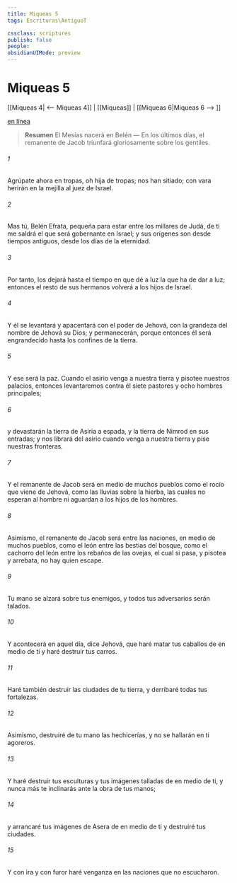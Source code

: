 ```yaml
---
title: Miqueas 5
tags: Escrituras\AntiguoT

cssclass: scriptures
publish: false
people:
obsidianUIMode: preview
---
```


# Miqueas 5
[[Miqueas 4| <-- Miqueas 4]] | [[Miqueas]] | [[Miqueas 6|Miqueas 6 --> ]]

[en línea](https://churchofjesuschrist.org/study/scriptures/ot/micah/5?lang=spa)

> __Resumen__
El Mesías nacerá en Belén — En los últimos días, el remanente de Jacob triunfará gloriosamente sobre los gentiles.

###### 1 
Agrúpate ahora en tropas, oh hija de tropas; nos han sitiado; con vara herirán en la mejilla al juez de Israel.

###### 2 
Mas tú, Belén Efrata, pequeña para estar entre los millares de Judá, de ti me saldrá el que será gobernante en Israel; y sus orígenes son desde tiempos antiguos, desde los días de la eternidad.

###### 3 
Por tanto, los dejará hasta el tiempo en que dé a luz la que ha de dar a luz; entonces el resto de sus hermanos volverá a los hijos de Israel.

###### 4 
Y él se levantará y apacentará con el poder de Jehová, con la grandeza del nombre de Jehová su Dios; y permanecerán, porque entonces él será engrandecido hasta los confines de la tierra.

###### 5 
Y ese  será la paz. Cuando el asirio venga a nuestra tierra y pisotee nuestros palacios, entonces levantaremos contra él siete pastores y ocho hombres principales;

###### 6 
y devastarán la tierra de Asiria a espada, y la tierra de Nimrod en sus entradas; y nos librará del asirio cuando venga a nuestra tierra y pise nuestras fronteras.

###### 7 
Y el remanente de Jacob será en medio de muchos pueblos como el rocío que viene de Jehová, como las lluvias sobre la hierba, las cuales no esperan al hombre ni aguardan a los hijos de los hombres.

###### 8 
Asimismo, el remanente de Jacob será entre las naciones, en medio de muchos pueblos, como el león entre las bestias del bosque, como el cachorro del león entre los rebaños de las ovejas, el cual si pasa, y pisotea y arrebata, no hay quien escape.

###### 9 
Tu mano se alzará sobre tus enemigos, y todos tus adversarios serán talados.

###### 10 
Y acontecerá en aquel día, dice Jehová, que haré matar tus caballos de en medio de ti y haré destruir tus carros.

###### 11 
Haré también destruir las ciudades de tu tierra, y derribaré todas tus fortalezas.

###### 12 
Asimismo, destruiré de tu mano las hechicerías, y no se hallarán en ti agoreros.

###### 13 
Y haré destruir tus esculturas y tus imágenes talladas de en medio de ti, y nunca más te inclinarás ante la obra de tus manos;

###### 14 
y arrancaré tus imágenes de Asera de en medio de ti y destruiré tus ciudades.

###### 15 
Y con ira y con furor haré venganza en las naciones que no escucharon.

